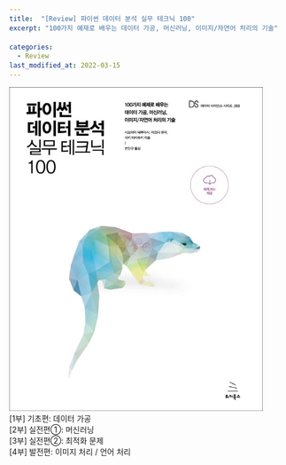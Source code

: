 ```yaml
---
title:  "[Review] 파이썬 데이터 분석 실무 테크닉 100"
excerpt: "100가지 예제로 배우는 데이터 가공, 머신러닝, 이미지/자연어 처리의 기술"

categories:
  - Review
last_modified_at: 2022-03-15
---
```


![pyda100](/img/review1.jpg)
<br>
[1부] 기초편: 데이터 가공 <br>
[2부] 실전편①: 머신러닝 <br>
[3부] 실전편②: 최적화 문제 <br>
[4부] 발전편: 이미지 처리 / 언어 처리 <br>